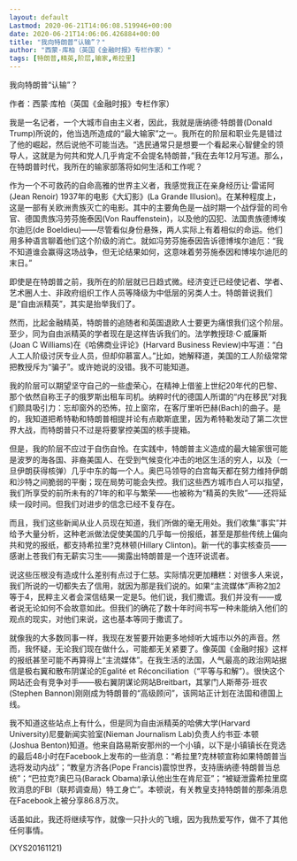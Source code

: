 ```yaml
---
layout: default
Lastmod: 2020-06-21T14:06:08.519946+00:00
date: 2020-06-21T14:06:06.426884+00:00
title: "我向特朗普“认输”？"
author: "西蒙·库柏（英国《金融时报》专栏作家）"
tags: [特朗普,精英,阶层,输家,希拉里]
---
```


我向特朗普“认输”？

作者：西蒙·库柏（英国《金融时报》专栏作家）

我是一名记者，一个大城市自由主义者，因此，我就是唐纳德·特朗普(Donald Trump)所说的，他当选所造成的“最大输家”之一。我所在的阶层和职业先是错过了他的崛起，然后说他不可能当选。“选民通常只是想要一个看起来心智健全的领导人，这就是为何共和党人几乎肯定不会提名特朗普，”我在去年12月写道。那么，在特朗普时代，我所在的输家部落将如何生活和工作呢？

作为一个不可救药的自命高雅的世界主义者，我感觉我正在亲身经历让·雷诺阿(Jean Renoir) 1937年的电影《大幻影》(La Grande Illusion)。在某种程度上，这是一部有关欧洲贵族灭亡的电影。其中的主要角色是一战时期一个战俘营的司令官、德国贵族冯劳芬施泰因(Von Rauffenstein)，以及他的囚犯、法国贵族德博埃尔迪厄(de Boeldieu)——尽管看似身份悬殊，两人实际上有着相似的命运。他们用多种语言聊着他们这个阶级的消亡。就如冯劳芬施泰因告诉德博埃尔迪厄：“我不知道谁会赢得这场战争，但无论结果如何，这意味着劳芬施泰因和博埃尔迪厄的末日。”

即使是在特朗普之前，我所在的阶层就已日趋式微。经济变迁已经使记者、学者、艺术圈人士、非政府组织工作人员等降级为中低层的另类人士。特朗普说我们是“自由派精英”，其实是抬举我们了。

然而，比起金融精英，特朗普的追随者和英国退欧人士要更为痛恨我们这个阶层。至少，同为自由派精英的学者现在是这样告诉我们的。法学教授琼·C·威廉斯(Joan C Williams)在《哈佛商业评论》(Harvard Business Review)中写道：“白人工人阶级讨厌专业人员，但却仰慕富人。”比如，她解释道，美国的工人阶级常常把教授斥为“骗子”。或许她说的没错。我不可能知道。

我的阶层可以期望坚守自己的一些虚荣心，在精神上借鉴上世纪20年代的巴黎、那个依然自称王子的俄罗斯出租车司机。纳粹时代的德国人所谓的“内在移民”对我们颇具吸引力：忘却窗外的恐怖，拉上窗帘，在客厅里听巴赫(Bach)的曲子。是的，我知道把希特勒和特朗普相提并论有点歇斯底里，因为希特勒发动了第二次世界大战，而特朗普只不过是将要掌控美国的核手提箱。

但是，我的阶层不应过于自伤自怜。在实践中，特朗普主义造成的最大输家很可能是波罗的海各国、非裔美国人、在受到气候变化冲击的地区生活的穷人，以及（一旦伊朗获得核弹）几乎中东的每一个人。奥巴马领导的白宫每天都在努力维持伊朗和沙特之间脆弱的平衡；现在局势可能会失控。我们这些西方城市白人可以指望，我们所享受的前所未有的71年的和平与繁荣——也被称为“精英的失败”——还将延续一段时间。但我们对进步的信念已经不复存在。

而且，我们这些新闻从业人员现在知道，我们所做的毫无用处。我们收集“事实”并给予大量分析，这种老派做法促使美国的几乎每一份报纸，甚至是那些传统上偏向共和党的报纸，都支持希拉里?克林顿(Hillary Clinton)。新一代的事实核查员——感谢上苍我们有无薪实习生——揭露出特朗普是一个连环说谎者。

说这些压根没有造成什么差别有点过于仁慈。实际情况更加糟糕：对很多人来说，我们所说的一切都失去了信用，就因为那是我们说的。如果“主流媒体”声称2加2等于4，民粹主义者会深信结果一定是5。他们说，我们撒谎。我们并没有——或者说无论如何不会故意如此。但我们的确花了数十年时间书写一种未能纳入他们的观点的现实，对他们来说，这也基本等同于撒谎了。

就像我的大多数同事一样，我现在发誓要开始更多地倾听大城市以外的声音。然而，我怀疑，无论我们现在做什么，可能都无关紧要了。像英国《金融时报》这样的报纸甚至可能不再算得上“主流媒体”。在我生活的法国，人气最高的政治网站据信是极右翼和散布阴谋论的Egalité et Réconciliation（“平等与和解”）。很快这个网站还会有竞争对手——极右翼阴谋论网站Breitbart，其掌门人斯蒂芬·班农(Stephen Bannon)刚刚成为特朗普的“高级顾问”，该网站正计划在法国和德国上线。

我不知道这些站点上有什么，但是同为自由派精英的哈佛大学(Harvard University)尼曼新闻实验室(Nieman Journalism Lab)负责人约书亚·本顿(Joshua Benton)知道。他来自路易斯安那州的一个小镇，以下是小镇镇长在竞选的最后48小时在Facebook上发布的一些消息：“希拉里?克林顿宣称如果特朗普当选将发动内战”；“教皇方济各(Pope Francis)震惊世界，支持唐纳德·特朗普当总统”；“巴拉克?奥巴马(Barack Obama)承认他出生在肯尼亚”；“被疑泄露希拉里腐败消息的FBI（联邦调查局）特工身亡”。本顿说，有关教皇支持特朗普的那条消息在Facebook上被分享86.8万次。

话虽如此，我还将继续写作，就像一只扑火的飞蛾，因为我热爱写作，做不了其他任何事情。

(XYS20161121)


